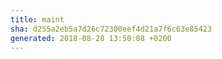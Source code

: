 ```yaml
---
title: maint
sha: d255a2eb5a7d26c72300eef4d21a7f6c63e85423
generated: 2018-08-28 13:50:08 +0200
---
```

